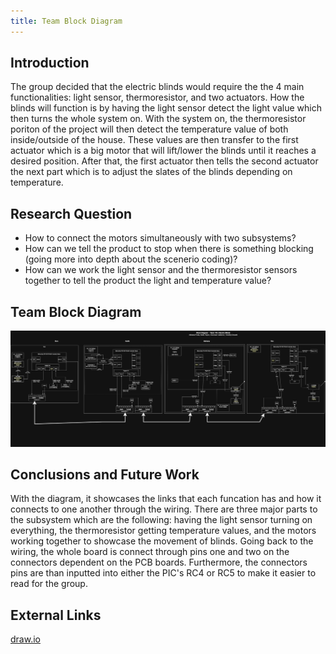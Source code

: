 ```yaml
---
title: Team Block Diagram
---
```


## Introduction

The group decided that the electric blinds would require the the 4 main functionalities: light sensor, thermoresistor, and two actuators. How the blinds will function is by having the light sensor detect the light value which then turns the whole system on. With the system on, the thermoresistor poriton of the project will then detect the temperature value of both inside/outside of the house. These values are then transfer to the first actuator which is a big motor that will lift/lower the blinds until it reaches a desired position. After that, the first actuator then tells the second actuator the next part which is to adjust the slates of the blinds depending on temperature.   

## Research Question

* How to connect the motors simultaneously with two subsystems?
* How can we tell the product to stop when there is something blocking (going more into depth about the scenerio coding)?
* How can we work the light sensor and the thermoresistor sensors together to tell the product the light and temperature value?

## Team Block Diagram

![Team Block Diagram](https://raw.githubusercontent.com/EGR304-2025-F-105/Team105.github.io/refs/heads/main/docs/image/t105_TD.drawio.png)


## Conclusions and Future Work

With the diagram, it showcases the links that each funcation has and how it connects to one another through the wiring. There are three major parts to the subsystem which are the following: having the light sensor turning on everything, the thermoresistor getting temperature values, and the motors working together to showcase the movement of blinds. Going back to the wiring, the whole board is connect through pins one and two on the connectors dependent on the PCB boards. Furthermore, the connectors pins are than inputted into either the PIC's RC4 or RC5 to make it easier to read for the group.

## External Links

[draw.io](https://app.diagrams.net/#G1xXIYAvKuwPsKrjq1V6eLGsa49RCOz-dM#%7B%22pageId%22%3A%229SEZQWnZX4QmiDfSKDef%22%7D)

